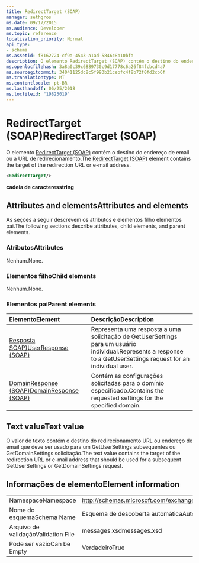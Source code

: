 ```yaml
---
title: RedirectTarget (SOAP)
manager: sethgros
ms.date: 09/17/2015
ms.audience: Developer
ms.topic: reference
localization_priority: Normal
api_type:
- schema
ms.assetid: f8162724-cf9a-4543-a1ad-5846c8b10bfa
description: O elemento RedirectTarget (SOAP) contém o destino do endereço de email ou a URL de redirecionamento.
ms.openlocfilehash: 3a8a0c39c6889730c9d17778c6a26f84fcbcd4a7
ms.sourcegitcommit: 34041125dc8c5f993b21cebfc4f8b72f0fd2cb6f
ms.translationtype: MT
ms.contentlocale: pt-BR
ms.lasthandoff: 06/25/2018
ms.locfileid: "19825019"
---
```

# <a name="redirecttarget-soap"></a><span data-ttu-id="14aa9-103">RedirectTarget (SOAP)</span><span class="sxs-lookup"><span data-stu-id="14aa9-103">RedirectTarget (SOAP)</span></span>

<span data-ttu-id="14aa9-104">O elemento [RedirectTarget (SOAP)](redirecttarget-soap.md) contém o destino do endereço de email ou a URL de redirecionamento.</span><span class="sxs-lookup"><span data-stu-id="14aa9-104">The [RedirectTarget (SOAP)](redirecttarget-soap.md) element contains the target of the redirection URL or e-mail address.</span></span> 
  
```XML
<RedirectTarget/>
```

 <span data-ttu-id="14aa9-105">**cadeia de caracteres**</span><span class="sxs-lookup"><span data-stu-id="14aa9-105">**string**</span></span>
## <a name="attributes-and-elements"></a><span data-ttu-id="14aa9-106">Attributes and elements</span><span class="sxs-lookup"><span data-stu-id="14aa9-106">Attributes and elements</span></span>

<span data-ttu-id="14aa9-107">As seções a seguir descrevem os atributos e elementos filho elementos pai.</span><span class="sxs-lookup"><span data-stu-id="14aa9-107">The following sections describe attributes, child elements, and parent elements.</span></span>
  
### <a name="attributes"></a><span data-ttu-id="14aa9-108">Atributos</span><span class="sxs-lookup"><span data-stu-id="14aa9-108">Attributes</span></span>

<span data-ttu-id="14aa9-109">Nenhum.</span><span class="sxs-lookup"><span data-stu-id="14aa9-109">None.</span></span>
  
### <a name="child-elements"></a><span data-ttu-id="14aa9-110">Elementos filho</span><span class="sxs-lookup"><span data-stu-id="14aa9-110">Child elements</span></span>

<span data-ttu-id="14aa9-111">Nenhum.</span><span class="sxs-lookup"><span data-stu-id="14aa9-111">None.</span></span>
  
### <a name="parent-elements"></a><span data-ttu-id="14aa9-112">Elementos pai</span><span class="sxs-lookup"><span data-stu-id="14aa9-112">Parent elements</span></span>

|<span data-ttu-id="14aa9-113">**Elemento**</span><span class="sxs-lookup"><span data-stu-id="14aa9-113">**Element**</span></span>|<span data-ttu-id="14aa9-114">**Descrição**</span><span class="sxs-lookup"><span data-stu-id="14aa9-114">**Description**</span></span>|
|:-----|:-----|
|[<span data-ttu-id="14aa9-115">Resposta SOAP)</span><span class="sxs-lookup"><span data-stu-id="14aa9-115">UserResponse (SOAP)</span></span>](userresponse-soap.md) <br/> |<span data-ttu-id="14aa9-116">Representa uma resposta a uma solicitação de GetUserSettings para um usuário individual.</span><span class="sxs-lookup"><span data-stu-id="14aa9-116">Represents a response to a GetUserSettings request for an individual user.</span></span>  <br/> |
|[<span data-ttu-id="14aa9-117">DomainResponse (SOAP)</span><span class="sxs-lookup"><span data-stu-id="14aa9-117">DomainResponse (SOAP)</span></span>](domainresponse-soap.md) <br/> |<span data-ttu-id="14aa9-118">Contém as configurações solicitadas para o domínio especificado.</span><span class="sxs-lookup"><span data-stu-id="14aa9-118">Contains the requested settings for the specified domain.</span></span>  <br/> |
   
## <a name="text-value"></a><span data-ttu-id="14aa9-119">Text value</span><span class="sxs-lookup"><span data-stu-id="14aa9-119">Text value</span></span>

<span data-ttu-id="14aa9-120">O valor de texto contém o destino do redirecionamento URL ou endereço de email que deve ser usado para um GetUserSettings subsequentes ou GetDomainSettings solicitação.</span><span class="sxs-lookup"><span data-stu-id="14aa9-120">The text value contains the target of the redirection URL or e-mail address that should be used for a subsequent GetUserSettings or GetDomainSettings request.</span></span>
  
## <a name="element-information"></a><span data-ttu-id="14aa9-121">Informações de elemento</span><span class="sxs-lookup"><span data-stu-id="14aa9-121">Element information</span></span>

|||
|:-----|:-----|
|<span data-ttu-id="14aa9-122">Namespace</span><span class="sxs-lookup"><span data-stu-id="14aa9-122">Namespace</span></span>  <br/> |http://schemas.microsoft.com/exchange/2010/Autodiscover  <br/> |
|<span data-ttu-id="14aa9-123">Nome do esquema</span><span class="sxs-lookup"><span data-stu-id="14aa9-123">Schema Name</span></span>  <br/> |<span data-ttu-id="14aa9-124">Esquema de descoberta automática</span><span class="sxs-lookup"><span data-stu-id="14aa9-124">Autodiscover schema</span></span>  <br/> |
|<span data-ttu-id="14aa9-125">Arquivo de validação</span><span class="sxs-lookup"><span data-stu-id="14aa9-125">Validation File</span></span>  <br/> |<span data-ttu-id="14aa9-126">messages.xsd</span><span class="sxs-lookup"><span data-stu-id="14aa9-126">messages.xsd</span></span>  <br/> |
|<span data-ttu-id="14aa9-127">Pode ser vazio</span><span class="sxs-lookup"><span data-stu-id="14aa9-127">Can be Empty</span></span>  <br/> |<span data-ttu-id="14aa9-128">Verdadeiro</span><span class="sxs-lookup"><span data-stu-id="14aa9-128">True</span></span>  <br/> |
   

